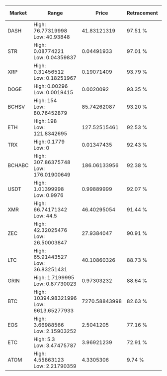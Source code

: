 | Market | Range | Price| Retracement | Doubles to 50% |
| --- | --- | --- | --- | --- |
| DASH | High: 76.77319998<br />Low: 40.93848 | 41.83121319 | 97.51 % | 1.41 |
| STR | High: 0.08774221<br />Low: 0.04359837 | 0.04491933 | 97.01 % | 1.46 |
| XRP | High: 0.31456512<br />Low: 0.18251967 | 0.19071409 | 93.79 % | 1.30 |
| DOGE | High: 0.00296<br />Low: 0.0019415 | 0.0020092 | 93.35 % | 1.22 |
| BCHSV | High: 154<br />Low: 80.76452879 | 85.74262087 | 93.20 % | 1.37 |
| ETH | High: 198<br />Low: 121.8342695 | 127.52515461 | 92.53 % | 1.25 |
| TRX | High: 0.1779<br />Low: 0 | 0.01347435 | 92.43 % | 6.60 |
| BCHABC | High: 307.86375748<br />Low: 176.01900649 | 186.06133956 | 92.38 % | 1.30 |
| USDT | High: 1.01399998<br />Low: 0.9976 | 0.99889999 | 92.07 % | 1.01 |
| XMR | High: 66.74171342<br />Low: 44.5 | 46.40295054 | 91.44 % | 1.20 |
| ZEC | High: 42.32025476<br />Low: 26.50003847 | 27.9384047 | 90.91 % | 1.23 |
| LTC | High: 65.91443527<br />Low: 36.83251431 | 40.10860326 | 88.73 % | 1.28 |
| GRIN | High: 1.7199995<br />Low: 0.87730023 | 0.97303232 | 88.64 % | 1.33 |
| BTC | High: 10394.98321996<br />Low: 6613.65277933 | 7270.58843998 | 82.63 % | 1.17 |
| EOS | High: 3.66988566<br />Low: 2.15903252 | 2.5041205 | 77.16 % | 1.16 |
| ETC | High: 5.3<br />Low: 3.47475787 | 3.96921239 | 72.91 % | 1.11 |
| ATOM | High: 4.55863123<br />Low: 2.21790359 | 4.3305306 | 9.74 % | 0.00 |
